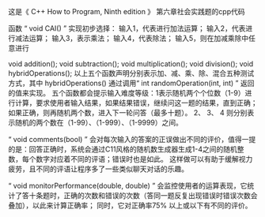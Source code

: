 这是《 C++ How to Program, Ninth edition 》 第六章社会实践题的cpp代码

函数 “ void CAI() ” 实现初步选择：
输入1，代表进行加法运算； 输入2，代表进行减法运算； 输入3，表示乘法； 输入4，代表除法； 输入5，则在加减乘除中任意进行

void addition();
void subtraction();
void multiplication();
void division();
void hybridOperations();
以上五个函数声明分别表示加、减、乘、除、混合五种测试方式，其中 hybridOperations() 通过调用“ int randomOperation(int, int) ” 返回的值来实现。
五个函数都会提示输入难度等级：1表示随机两个个位数（1-9）进行计算，要求使用者输入结果，如果结果错误，继续问这一题的结果，直到正确；如果正确，则再随机两个数，进入下一轮问答（最多十题）。
                           2、 3、 4 则分别表示随机的两个数在（1-99）、（1-999）、（1-9999）之间。

“ void comments(bool) ” 会对每次输入的答案的正误做出不同的评价，值得一提的是：回答正确时，系统会通过C11风格的随机数生成器生成1-4之间的随机整数，每个数字对应着不同的评语；错误时也是如此。
这样做可以有助于缓解视力疲劳，且不同的评语让程序多了一些类似聊天对话的乐趣。

“ void monitorPerformance(double, double) ” 会监控使用者的运算表现，它统计了答十条题时，正确的次数和错误的次数（答同一题反复出现错误时错误次数会叠加），以此来计算正确率；
同时，它对正确率75% 以上或以下有不同的评价。
